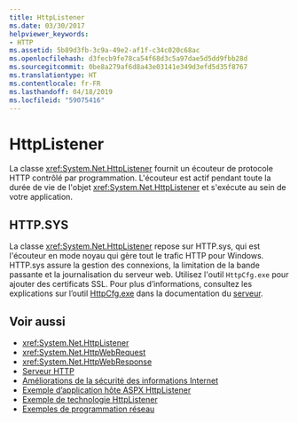 ```yaml
---
title: HttpListener
ms.date: 03/30/2017
helpviewer_keywords:
- HTTP
ms.assetid: 5b89d3fb-3c9a-49e2-af1f-c34c020c68ac
ms.openlocfilehash: d3fecb9fe78ca54f68d3c5a97dae5d5dd9fbb28d
ms.sourcegitcommit: 0be8a279af6d8a43e03141e349d3efd5d35f8767
ms.translationtype: HT
ms.contentlocale: fr-FR
ms.lasthandoff: 04/18/2019
ms.locfileid: "59075416"
---
```

# <a name="httplistener"></a>HttpListener
La classe <xref:System.Net.HttpListener> fournit un écouteur de protocole HTTP contrôlé par programmation. L'écouteur est actif pendant toute la durée de vie de l'objet <xref:System.Net.HttpListener> et s'exécute au sein de votre application.  
  
## <a name="httpsys"></a>HTTP.SYS  
 La classe <xref:System.Net.HttpListener> repose sur HTTP.sys, qui est l'écouteur en mode noyau qui gère tout le trafic HTTP pour Windows. HTTP.sys assure la gestion des connexions, la limitation de la bande passante et la journalisation du serveur web. Utilisez l'outil `HttpCfg.exe` pour ajouter des certificats SSL. Pour plus d’informations, consultez les explications sur l’outil [HttpCfg.exe](https://go.microsoft.com/fwlink/?LinkID=178284) dans la documentation du [serveur](https://go.microsoft.com/fwlink/?LinkID=178285).  
  
## <a name="see-also"></a>Voir aussi

- <xref:System.Net.HttpListener>
- <xref:System.Net.HttpWebRequest>
- <xref:System.Net.HttpWebResponse>
- [Serveur HTTP](https://go.microsoft.com/fwlink/?LinkID=178285)
- [Améliorations de la sécurité des informations Internet](https://go.microsoft.com/fwlink/?LinkID=178286)
- [Exemple d’application hôte ASPX HttpListener](https://go.microsoft.com/fwlink/?LinkID=179560)
- [Exemple de technologie HttpListener](https://go.microsoft.com/fwlink/?LinkID=179558)
- [Exemples de programmation réseau](../../../docs/framework/network-programming/network-programming-samples.md)
